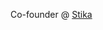 Co-founder @ [Stika](www.stika.ng)

<!---
ibnAbuMahdi/ibnAbuMahdi is a ✨ special ✨ repository because its `README.md` (this file) appears on your GitHub profile.
You can click the Preview link to take a look at your changes.
--->
